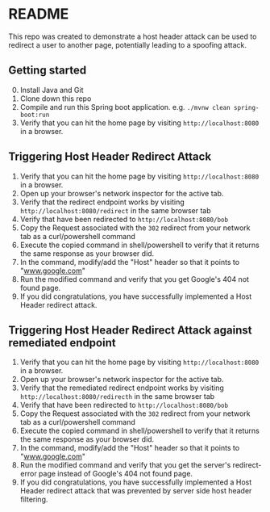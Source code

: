 # README

This repo was created to demonstrate a host header attack can be used to redirect a
user to another page, potentially leading to a spoofing attack.

## Getting started

0. Install Java and Git
1. Clone down this repo
2. Compile and run this Spring boot application. e.g. `./mvnw clean spring-boot:run`
3. Verify that you can hit the home page by visiting `http://localhost:8080` in a browser.

## Triggering Host Header Redirect Attack
1. Verify that you can hit the home page by visiting `http://localhost:8080` in a browser.
2. Open up your browser's network inspector for the active tab.
3. Verify that the redirect endpoint works by visiting `http://localhost:8080/redirect` in the same browser tab
3. Verify that have been redirected to `http://localhost:8080/bob`
3. Copy the Request associated with the `302` redirect from your network tab as a curl/powershell command
4. Execute the copied command in shell/powershell to verify that it returns the same response as your browser did.
4. In the command, modify/add the "Host" header so that it points to "www.google.com"
5. Run the modified command and verify that you get Google's 404 not found page.
6. If you did congratulations, you have successfully implemented a Host Header redirect attack.

## Triggering Host Header Redirect Attack against remediated endpoint
1. Verify that you can hit the home page by visiting `http://localhost:8080` in a browser.
2. Open up your browser's network inspector for the active tab.
3. Verify that the remediated redirect endpoint works by visiting `http://localhost:8080/redirecth` in the same browser tab
3. Verify that have been redirected to `http://localhost:8080/bob`
3. Copy the Request associated with the `302` redirect from your network tab as a curl/powershell command
4. Execute the copied command in shell/powershell to verify that it returns the same response as your browser did.
4. In the command, modify/add the "Host" header so that it points to "www.google.com"
5. Run the modified command and verify that you get the server's redirect-error page instead of Google's 404 not found page.
6. If you did congratulations, you have successfully implemented a Host Header redirect attack that was prevented by server side host header filtering.

